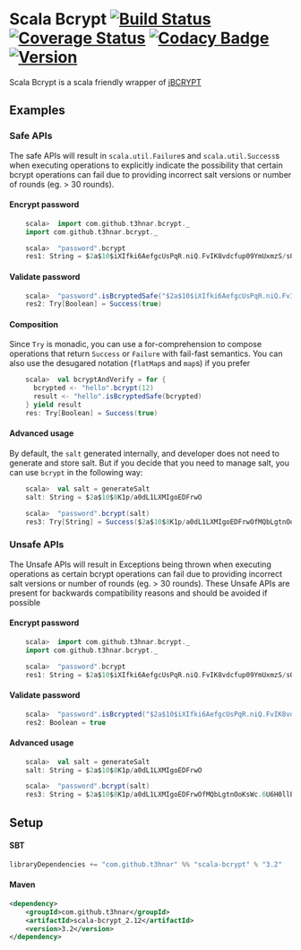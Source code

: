 # Scala Bcrypt [![Build Status](https://secure.travis-ci.org/t3hnar/scala-bcrypt.svg)](http://travis-ci.org/t3hnar/scala-bcrypt) [![Coverage Status](https://coveralls.io/repos/evolution-gaming/scala-bcrypt/badge.svg)](https://coveralls.io/r/evolution-gaming/scala-bcrypt) [![Codacy Badge](https://api.codacy.com/project/badge/Grade/8e0fb26d880446428fd94b7e051e9cb0)](https://www.codacy.com/app/evolution-gaming/scala-bcrypt?utm_source=github.com&amp;utm_medium=referral&amp;utm_content=t3hnar/scala-bcrypt&amp;utm_campaign=Badge_Grade) [![Version](https://img.shields.io/maven-central/v/com.github.t3hnar/scala-bcrypt_2.11.svg?label=version)](http://search.maven.org/#search%7Cga%7C1%7Cg%3Acom.github.t3hnar%20AND%20scala-bcrypt)

Scala Bcrypt is a scala friendly wrapper of [jBCRYPT](http://www.mindrot.org/projects/jBCrypt/)

## Examples

### Safe APIs
The safe APIs will result in `scala.util.Failure`s and `scala.util.Success`s when executing operations to explicitly 
indicate the possibility that certain bcrypt operations can fail due to providing incorrect salt versions or number of 
rounds (eg. > 30 rounds). 

#### Encrypt password

```scala
    scala>  import com.github.t3hnar.bcrypt._
    import com.github.t3hnar.bcrypt._

    scala>  "password".bcrypt
    res1: String = $2a$10$iXIfki6AefgcUsPqR.niQ.FvIK8vdcfup09YmUxmzS/sQeuI3QOFG
```

#### Validate password

```scala
    scala>  "password".isBcryptedSafe("$2a$10$iXIfki6AefgcUsPqR.niQ.FvIK8vdcfup09YmUxmzS/sQeuI3QOFG")
    res2: Try[Boolean] = Success(true)
```

#### Composition
Since `Try` is monadic, you can use a for-comprehension to compose operations that return `Success` or `Failure` with
fail-fast semantics. You can also use the desugared notation (`flatMap`s and `map`s) if you prefer
```scala
    scala>  val bcryptAndVerify = for {
      bcrypted <- "hello".bcrypt(12)
      result <- "hello".isBcryptedSafe(bcrypted)
    } yield result
    res: Try[Boolean] = Success(true)
```

#### Advanced usage

By default, the `salt` generated internally, and developer does not need to generate and store salt.
But if you decide that you need to manage salt, you can use `bcrypt` in the following way:

```scala
    scala>  val salt = generateSalt
    salt: String = $2a$10$8K1p/a0dL1LXMIgoEDFrwO

    scala>  "password".bcrypt(salt)
    res3: Try[String] = Success($2a$10$8K1p/a0dL1LXMIgoEDFrwOfMQbLgtnOoKsWc.6U6H0llP3puzeeEu)
```

### Unsafe APIs
The Unsafe APIs will result in Exceptions being thrown when executing operations as certain bcrypt operations can fail 
due to providing incorrect salt versions or number of rounds (eg. > 30 rounds). These Unsafe APIs are present for 
backwards compatibility reasons and should be avoided if possible

#### Encrypt password

```scala
    scala>  import com.github.t3hnar.bcrypt._
    import com.github.t3hnar.bcrypt._

    scala>  "password".bcrypt
    res1: String = $2a$10$iXIfki6AefgcUsPqR.niQ.FvIK8vdcfup09YmUxmzS/sQeuI3QOFG
```

#### Validate password

```scala
    scala>  "password".isBcrypted("$2a$10$iXIfki6AefgcUsPqR.niQ.FvIK8vdcfup09YmUxmzS/sQeuI3QOFG")
    res2: Boolean = true
```

#### Advanced usage

```scala
    scala>  val salt = generateSalt
    salt: String = $2a$10$8K1p/a0dL1LXMIgoEDFrwO

    scala>  "password".bcrypt(salt)
    res3: String = $2a$10$8K1p/a0dL1LXMIgoEDFrwOfMQbLgtnOoKsWc.6U6H0llP3puzeeEu
```

## Setup

#### SBT
```scala
libraryDependencies += "com.github.t3hnar" %% "scala-bcrypt" % "3.2"
```

#### Maven
```xml
<dependency>
    <groupId>com.github.t3hnar</groupId>
    <artifactId>scala-bcrypt_2.12</artifactId>
    <version>3.2</version>
</dependency>
```

